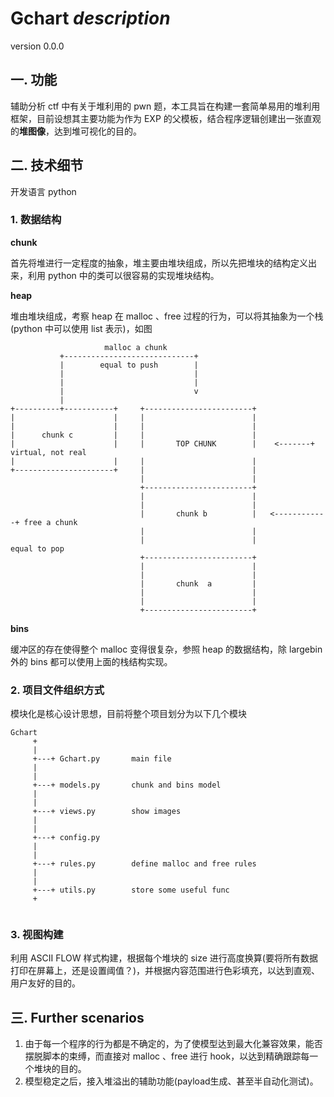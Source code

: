 # Gchart *description* 

version 0.0.0

## 一. 功能

辅助分析 ctf 中有关于堆利用的 pwn 题，本工具旨在构建一套简单易用的堆利用框架，目前设想其主要功能为作为 EXP 的父模板，结合程序逻辑创建出一张直观的**堆图像**，达到堆可视化的目的。

## 二. 技术细节

开发语言 python

### 1. 数据结构

**chunk**

首先将堆进行一定程度的抽象，堆主要由堆块组成，所以先把堆块的结构定义出来，利用 python 中的类可以很容易的实现堆块结构。



**heap**

堆由堆块组成，考察 heap 在 malloc 、free 过程的行为，可以将其抽象为一个栈(python 中可以使用 list 表示)，如图

```
                     malloc a chunk
           +-----------------------------+
           |        equal to push        |
           |                             |
           |                             |
           |                             v
           |
+----------+-----------+     +------------------------+
|                      |     |                        |
|                      |     |                        |
|      chunk c         |     |                        |
|                      |     |       TOP CHUNK        |    <-------+  virtual, not real
|                      |     |                        |
+----------------------+     |                        |
                             |                        |
                             +------------------------+
                             |                        |
                             |                        |
                             |       chunk b          |   <------------+ free a chunk
                             |                        |
                             |                        |                  equal to pop
                             +------------------------+
                             |                        |
                             |                        |
                             |       chunk  a         |
                             |                        |
                             |                        |
                             +------------------------+

```



**bins**

缓冲区的存在使得整个 malloc 变得很复杂，参照 heap 的数据结构，除 largebin 外的 bins 都可以使用上面的栈结构实现。



### 2. 项目文件组织方式

模块化是核心设计思想，目前将整个项目划分为以下几个模块

```
Gchart
     +
     |
     +---+ Gchart.py       main file
     |
     |
     +---+ models.py       chunk and bins model
     |
     |
     +---+ views.py        show images
     |
     |
     +---+ config.py
     |
     |
     +---+ rules.py        define malloc and free rules
     |
     |
     +---+ utils.py        store some useful func
     +
     
```



### 3. 视图构建

利用 ASCII FLOW 样式构建，根据每个堆块的 size 进行高度换算(要将所有数据打印在屏幕上，还是设置阈值？)，并根据内容范围进行色彩填充，以达到直观、用户友好的目的。





## 三. Further scenarios

1. 由于每一个程序的行为都是不确定的，为了使模型达到最大化兼容效果，能否摆脱脚本的束缚，而直接对 malloc 、free 进行 hook，以达到精确跟踪每一个堆块的目的。
2. 模型稳定之后，接入堆溢出的辅助功能(payload生成、甚至半自动化测试)。
